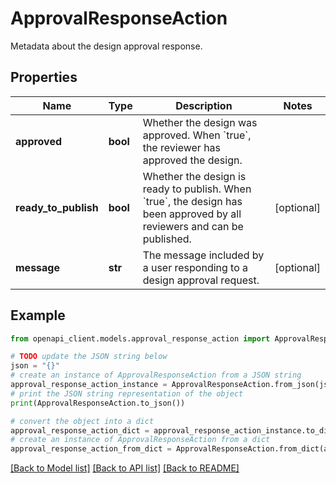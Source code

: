 # ApprovalResponseAction

Metadata about the design approval response.

## Properties

Name | Type | Description | Notes
------------ | ------------- | ------------- | -------------
**approved** | **bool** | Whether the design was approved. When &#x60;true&#x60;, the reviewer has approved the design. | 
**ready_to_publish** | **bool** | Whether the design is ready to publish. When &#x60;true&#x60;, the design has been approved by all reviewers and can be published. | [optional] 
**message** | **str** | The message included by a user responding to a design approval request. | [optional] 

## Example

```python
from openapi_client.models.approval_response_action import ApprovalResponseAction

# TODO update the JSON string below
json = "{}"
# create an instance of ApprovalResponseAction from a JSON string
approval_response_action_instance = ApprovalResponseAction.from_json(json)
# print the JSON string representation of the object
print(ApprovalResponseAction.to_json())

# convert the object into a dict
approval_response_action_dict = approval_response_action_instance.to_dict()
# create an instance of ApprovalResponseAction from a dict
approval_response_action_from_dict = ApprovalResponseAction.from_dict(approval_response_action_dict)
```
[[Back to Model list]](../README.md#documentation-for-models) [[Back to API list]](../README.md#documentation-for-api-endpoints) [[Back to README]](../README.md)


